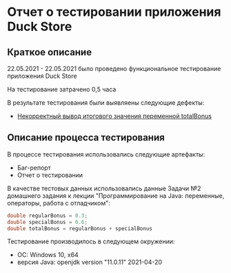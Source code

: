 # Отчет о тестировании приложения Duck Store

## Краткое описание

22.05.2021 - 22.05.2021 было проведено функциональное тестирование приложения Duck Store

На тестирование затрачено 0,5 часа

В результате тестирования были выявляены следующие дефекты:
* [Некорректный вывод итогового значения переменной totalBonus](https://github.com/FingRinger/Precision/issues/1#issue-898837106)

## Описание процесса тестирования

В процессе тестирования использовались следующие артефакты:
* Баг-репорт
* Отчет о тестировании

В качестве тестовых данных использовались данные Задачи №2 домашнего задания к лекции "Программирование на Java: переменные, операторы, работа с отладчиком":
```java
double regularBonus = 0.3;
double specialBonus = 0.6;
double totalBonus = regularBonus + specialBonus
```
Тестирование производилось в следующем окружении: 
* ОС: Windows 10, x64
* версия Java: openjdk version "11.0.11" 2021-04-20